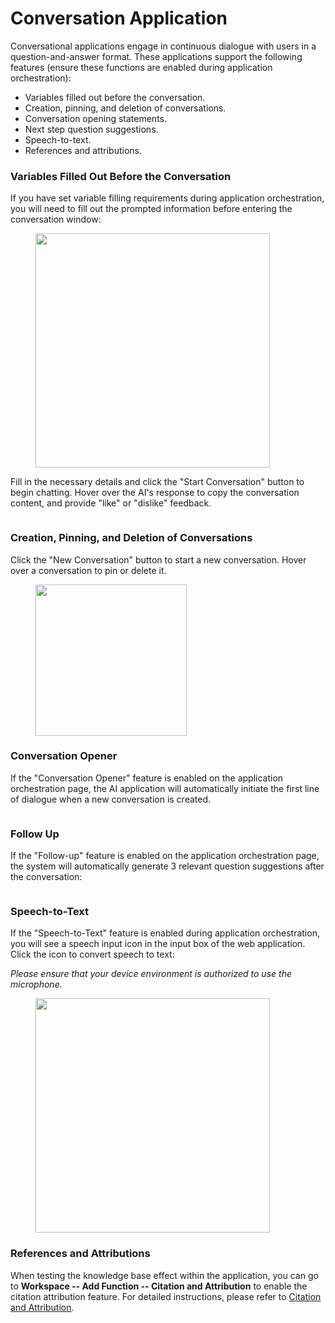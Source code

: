 # Conversation Application

Conversational applications engage in continuous dialogue with users in a question-and-answer format. These applications support the following features (ensure these functions are enabled during application orchestration):

* Variables filled out before the conversation.
* Creation, pinning, and deletion of conversations.
* Conversation opening statements.
* Next step question suggestions.
* Speech-to-text.
* References and attributions.

### Variables Filled Out Before the Conversation

If you have set variable filling requirements during application orchestration, you will need to fill out the prompted information before entering the conversation window:

<figure><img src="https://assets-docs.dify.ai/dify-enterprise-mintlify/en/guides/application-publishing/launch-your-webapp-quickly/8decae00eeea24622e1f2ef73d4c447e.png" alt="" width="375"><figcaption></figcaption></figure>

Fill in the necessary details and click the "Start Conversation" button to begin chatting. Hover over the AI's response to copy the conversation content, and provide "like" or "dislike" feedback.

<figure><img src="https://assets-docs.dify.ai/dify-enterprise-mintlify/en/guides/application-publishing/launch-your-webapp-quickly/5b7a6f950ed8a2ce3a705f362b4813fe.png" alt=""><figcaption></figcaption></figure>

### Creation, Pinning, and Deletion of Conversations

Click the "New Conversation" button to start a new conversation. Hover over a conversation to pin or delete it.

<figure><img src="https://assets-docs.dify.ai/dify-enterprise-mintlify/en/guides/application-publishing/launch-your-webapp-quickly/46372ad4d79a3ea943d43f9434974956.png" alt="" width="242"><figcaption></figcaption></figure>

### Conversation Opener

If the "Conversation Opener" feature is enabled on the application orchestration page, the AI application will automatically initiate the first line of dialogue when a new conversation is created.

<figure><img src="https://assets-docs.dify.ai/dify-enterprise-mintlify/en/guides/application-publishing/launch-your-webapp-quickly/22e59e509296d25eb85cbd541e161c6d.png" alt=""><figcaption></figcaption></figure>

### Follow Up

If the "Follow-up" feature is enabled on the application orchestration page, the system will automatically generate 3 relevant question suggestions after the conversation:

<figure><img src="https://assets-docs.dify.ai/dify-enterprise-mintlify/en/guides/application-publishing/launch-your-webapp-quickly/f88a7ffd777d51299f8b604249c044b3.png" alt=""><figcaption></figcaption></figure>

### Speech-to-Text

If the "Speech-to-Text" feature is enabled during application orchestration, you will see a speech input icon in the input box of the web application. Click the icon to convert speech to text:

_Please ensure that your device environment is authorized to use the microphone._

<figure><img src="https://assets-docs.dify.ai/dify-enterprise-mintlify/en/guides/application-publishing/launch-your-webapp-quickly/3a64c79792f1166301403f6c44cf4c85.png" alt="" width="375"><figcaption></figcaption></figure>

### References and Attributions

When testing the knowledge base effect within the application, you can go to **Workspace -- Add Function -- Citation and Attribution** to enable the citation attribution feature. For detailed instructions, please refer to [Citation and Attribution](https://docs.dify.ai/guides/knowledge-base/retrieval-test-and-citation#id-2.-citation-and-attribution).
